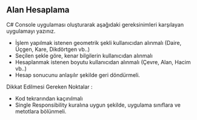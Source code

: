 ## Alan Hesaplama

C# Console uygulaması oluşturarak aşağıdaki gereksinimleri karşılayan uygulamayı yazınız. 
- İşlem yapılmak istenen geometrik şekli kullanıcıdan alınmalı (Daire, Üçgen, Kare, Dikdörtgen vb..)
- Seçilen şekle göre, kenar bilgilerin kullanıcıdan alınmalı
- Hesaplanmak istenen boyutu kullanıcıdan alınmalı (Çevre, Alan, Hacim vb..)
- Hesap sonucunu anlaşılır şekilde geri döndürmeli. 

Dikkat Edilmesi Gereken Noktalar : 
- Kod tekrarından kaçınılmalı
- Single Responsibility kuralına uygun şekilde, uygulama sınıflara ve metotlara bölünmeli. 
